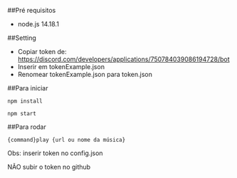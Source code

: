 ##Pré requisitos
- node.js 14.18.1


##Setting

- Copiar token de: https://discord.com/developers/applications/750784039086194728/bot
- Inserir em tokenExample.json
- Renomear tokenExample.json para token.json


##Para iniciar
```
npm install

npm start
```

##Para rodar
```
{command}play {url ou nome da música}
```

Obs: inserir token no config.json

NÃO subir o token no github